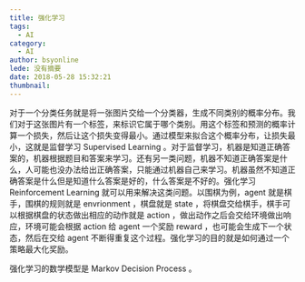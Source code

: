 ```yaml
---
title: 强化学习
tags:
  - AI
category:
  - AI
author: bsyonline
lede: 没有摘要
date: 2018-05-28 15:32:21
thumbnail:
---
```


对于一个分类任务就是将一张图片交给一个分类器，生成不同类别的概率分布。我们对于这张图片有一个标签，来标识它属于哪个类别。用这个标签和预测的概率计算一个损失，然后让这个损失变得最小。通过模型来拟合这个概率分布，让损失最小，这就是监督学习 Supervised Learning 。对于监督学习，机器是知道正确答案的，机器根据题目和答案来学习。还有另一类问题，机器不知道正确答案是什么，人可能也没办法给出正确答案，只能通过机器自己来学习。机器虽然不知道正确答案是什么但是知道什么答案是好的，什么答案是不好的。强化学习 Reinforcement Learning  就可以用来解决这类问题。以围棋为例，agent 就是棋手，围棋的规则就是 envrionment ，棋盘就是 state ，将棋盘交给棋手，棋手可以根据棋盘的状态做出相应的动作就是 action ，做出动作之后会交给环境做出响应，环境可能会根据 action 给 agent 一个奖励 reward ，也可能会生成下一个状态，然后在交给 agent 不断得重复这个过程。强化学习的目的就是如何通过一个策略最大化奖励。

强化学习的数学模型是 Markov Decision Process 。
